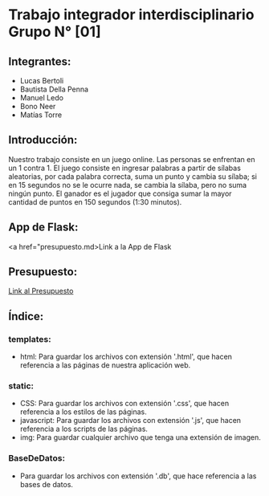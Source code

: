 # Trabajo integrador interdisciplinario Grupo N° [01]

## Integrantes:
  * Lucas Bertoli
  * Bautista Della Penna
  * Manuel Ledo
  * Bono Neer
  * Matías Torre

## Introducción: 
  Nuestro trabajo consiste en un juego online. Las personas se enfrentan en un 1 contra 1. El juego consiste en ingresar palabras a partir de sílabas aleatorias, por cada palabra correcta, suma un punto y cambia su sílaba; si en 15 segundos no se le ocurre nada, se cambia la sílaba, pero no suma ningún punto. El ganador es el jugador que consiga sumar la mayor cantidad de puntos en 150 segundos (1:30 minutos).
  
## App de Flask:
  <a href="presupuesto.md>Link a la App de Flask</a>
  
## Presupuesto: 
  <a href="https://docs.google.com/document/d/1gt4s_JTkhqHP9GYpHwM_wE5QuGlqeQ2BRZ0k7zIwLRY/edit?usp=sharing">Link al Presupuesto</a>
  
## Índice:
 ### templates:
  * html:
   Para guardar los archivos con extensión '.html', que hacen referencia a las páginas de nuestra aplicación web.
 ### static:
  * CSS:
   Para guardar los archivos con extensión '.css', que hacen referencia a los estilos de las páginas.
  * javascript:
   Para guardar los archivos con extensión '.js', que hacen referencia a los scripts de las páginas.
  * img:
   Para guardar cualquier archivo que tenga una extensión de imagen.
 ### BaseDeDatos:
  * Para guardar los archivos con extensión '.db', que hace referencia a las bases de datos.
